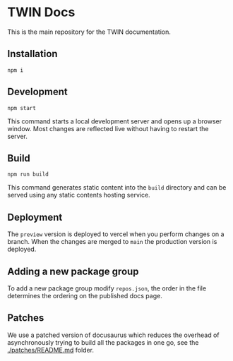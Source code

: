 # TWIN Docs

This is the main repository for the TWIN documentation.

## Installation

```shell
npm i
```

## Development

```shell
npm start
```

This command starts a local development server and opens up a browser window. Most changes are reflected live without having to restart the server.

## Build

```shell
npm run build
```

This command generates static content into the `build` directory and can be served using any static contents hosting service.

## Deployment

The `preview` version is deployed to vercel when you perform changes on a branch. When the changes are merged to `main` the production version is deployed.

## Adding a new package group

To add a new package group modify `repos.json`, the order in the file determines the ordering on the published docs page.

## Patches

We use a patched version of docusaurus which reduces the overhead of asynchronously trying to build all the packages in one go, see the [./patches/README.md](./patches/README.md) folder.
